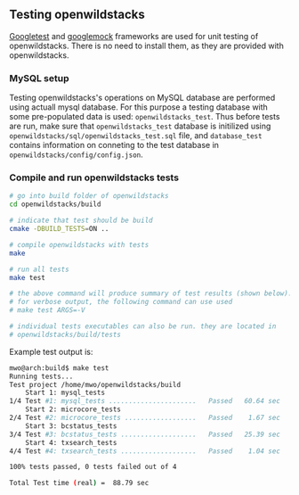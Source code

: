 ## Testing openwildstacks

[Googletest](https://github.com/google/googletest) and
[googlemock](https://github.com/google/googletest/tree/master/googlemock)
frameworks are used for unit testing of openwildstacks. There is no need
to install them, as they are provided with openwildstacks.

### MySQL setup

Testing openwildstacks's operations on MySQL database are performed using
actuall mysql database. For this purpose a testing database with
some pre-populated data is used: `openwildstacks_test`. Thus before
tests are run, make sure that `openwildstacks_test` database is initilized
using `openwildstacks/sql/openwildstacks_test.sql` file, and `database_test` contains
information on conneting to the test database in
`openwildstacks/config/config.json`.

### Compile and run openwildstacks  tests

```bash
# go into build folder of openwildstacks
cd openwildstacks/build

# indicate that test should be build
cmake -DBUILD_TESTS=ON ..

# compile openwildstacks with tests
make

# run all tests
make test

# the above command will produce summary of test results (shown below).
# for verbose output, the following command can use used
# make test ARGS=-V

# individual tests executables can also be run. they are located in
# openwildstacks/build/tests

```

Example test output is:

```bash
mwo@arch:build$ make test
Running tests...
Test project /home/mwo/openwildstacks/build
    Start 1: mysql_tests
1/4 Test #1: mysql_tests ......................   Passed   60.64 sec
    Start 2: microcore_tests
2/4 Test #2: microcore_tests ..................   Passed    1.67 sec
    Start 3: bcstatus_tests
3/4 Test #3: bcstatus_tests ...................   Passed   25.39 sec
    Start 4: txsearch_tests
4/4 Test #4: txsearch_tests ...................   Passed    1.04 sec

100% tests passed, 0 tests failed out of 4

Total Test time (real) =  88.79 sec
```
